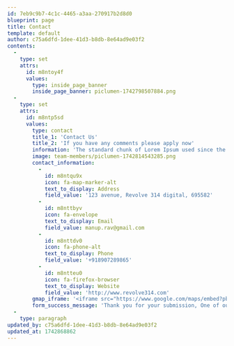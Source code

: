 ```yaml
---
id: 7eb9c9b7-4c1c-4465-a3aa-270917b2d8d0
blueprint: page
title: Contact
template: default
author: c75a6dfd-1dee-41d3-b8db-8e64ad9e03f2
contents:
  -
    type: set
    attrs:
      id: m8ntoy4f
      values:
        type: inside_page_banner
        inside_page_banner: piclumen-1742798507884.png
  -
    type: set
    attrs:
      id: m8ntp5sd
      values:
        type: contact
        title_1: 'Contact Us'
        title_2: 'If you have any comments please apply now'
        information: 'The standard chunk of Lorem Ipsum used since the 1500s is reproduced below for those interested. Sections 1.10.32 and 1.10.33 from "de Finibus Bonorum et Malorum" by Cicero are also reproduced in their exact original form, accompanied by English versions from the 1914 translation by H. Rackham.'
        image: team-members/piclumen-1742814543285.png
        contact_information:
          -
            id: m8ntqu9x
            icon: fa-map-marker-alt
            text_to_display: Address
            field_value: '123 avenue, Revolve 314 digital, 695582'
          -
            id: m8nttbyv
            icon: fa-envelope
            text_to_display: Email
            field_value: manup.rav@gmail.com
          -
            id: m8nttdv0
            icon: fa-phone-alt
            text_to_display: Phone
            field_value: '+918907289865'
          -
            id: m8ntteu0
            icon: fa-firefox-browser
            text_to_display: Website
            field_value: 'http://www.revolve314.com'
        gmap_iframe: '<iframe src="https://www.google.com/maps/embed?pb=!1m14!1m12!1m3!1d493.157937415166!2d76.87798822061531!3d8.570642966688231!2m3!1f0!2f0!3f0!3m2!1i1024!2i768!4f13.1!5e0!3m2!1sen!2sin!4v1742866653540!5m2!1sen!2sin" width="100%" height="450" style="border:0;" allowfullscreen="" loading="lazy" referrerpolicy="no-referrer-when-downgrade"></iframe>'
        form_success_message: 'Thank you for your submission, One of our rep will contact you soon'
  -
    type: paragraph
updated_by: c75a6dfd-1dee-41d3-b8db-8e64ad9e03f2
updated_at: 1742868862
---
```


